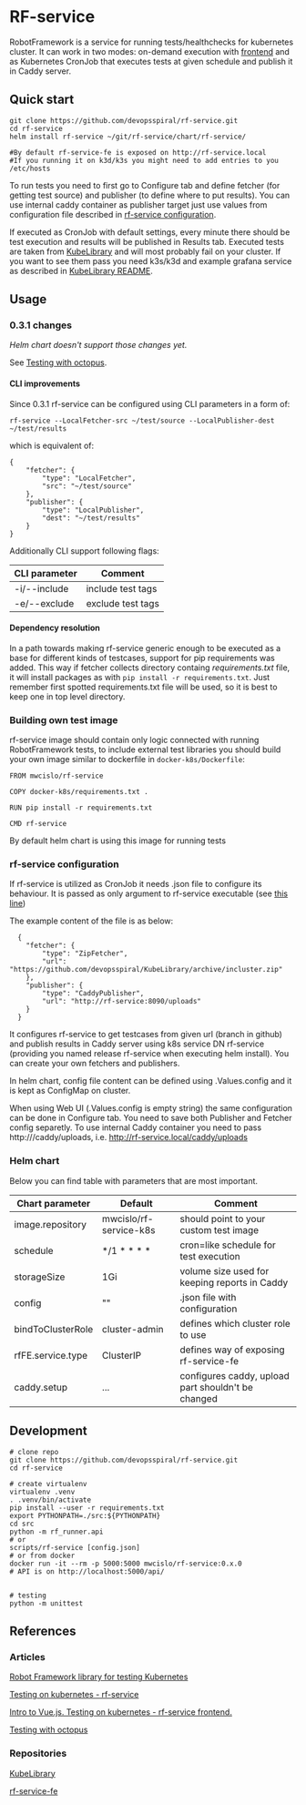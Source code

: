 # RF-service

RobotFramework is a service for running tests/healthchecks for kubernetes cluster. It can work in two modes: on-demand execution with [frontend](https://github.com/devopsspiral/rf-service-fe) and as Kubernetes CronJob that executes tests at given schedule and publish it in Caddy server. 

## Quick start

```
git clone https://github.com/devopsspiral/rf-service.git
cd rf-service
helm install rf-service ~/git/rf-service/chart/rf-service/

#By default rf-service-fe is exposed on http://rf-service.local
#If you running it on k3d/k3s you might need to add entries to you /etc/hosts
```

To run tests you need to first go to Configure tab and define fetcher (for getting test source) and publisher (to define where to put results). You can use internal caddy container as publisher target just use values from configuration file described in [rf-service configuration](#rf-service-configuration).

If executed as CronJob with default settings, every minute there should be test execution and results will be published in Results tab.
Executed tests are taken from [KubeLibrary](https://github.com/devopsspiral/KubeLibrary/tree/master/testcases) and will most 
probably fail on your cluster. If you want to see them pass you need k3s/k3d and example grafana service as described in [KubeLibrary README](https://github.com/devopsspiral/KubeLibrary).

## Usage

### 0.3.1 changes

*Helm chart doesn't support those changes yet.*

See [Testing with octopus](https://devopsspiral.com/articles/k8s/testing-with-octopus/).

#### CLI improvements

Since 0.3.1 rf-service can be configured using CLI parameters in a form of:

```
rf-service --LocalFetcher-src ~/test/source --LocalPublisher-dest ~/test/results
```

which is equivalent of:

```
{
    "fetcher": {
        "type": "LocalFetcher",
        "src": "~/test/source"
    },
    "publisher": {
        "type": "LocalPublisher",
        "dest": "~/test/results"
    }
}
```

Additionally CLI support following flags:

| CLI parameter | Comment           |
| ------------- | ----------------- |
| -i/--include  | include test tags |
| -e/--exclude  | exclude test tags |

#### Dependency resolution

In a path towards making rf-service generic enough to be executed as a base for different kinds of testcases, support for pip requirements was added. This way if fetcher collects directory containg *requirements.txt* file, it will install packages as with `pip install -r requirements.txt`. Just remember first spotted requirements.txt file will be used, so it is best to keep one in top level directory.

### Building own test image

rf-service image should contain only logic connected with running RobotFramework tests, to include external test libraries you should build your own image similar to dockerfile in `docker-k8s/Dockerfile`:

```
FROM mwcislo/rf-service

COPY docker-k8s/requirements.txt .

RUN pip install -r requirements.txt

CMD rf-service
```

By default helm chart is using this image for running tests

### rf-service configuration

If rf-service is utilized as CronJob it needs .json file to configure its behaviour. It is passed as only argument to rf-service executable (see [this line](https://github.com/devopsspiral/rf-service/blob/f07716d068b9e7aa739f0c6c024e8b62c78d23c0/chart/rf-service/templates/test-job.yaml#L17))

The example content of the file is as below:
```
  {
    "fetcher": {
        "type": "ZipFetcher",
        "url": "https://github.com/devopsspiral/KubeLibrary/archive/incluster.zip"
    },
    "publisher": {
        "type": "CaddyPublisher",
        "url": "http://rf-service:8090/uploads"
    }
  }
```

It configures rf-service to get testcases from given url (branch in github) and publish results in Caddy server using k8s service DN rf-service (providing you named release rf-service when executing helm install). You can create your own fetchers and publishers.

In helm chart, config file content can be defined using .Values.config and it is kept as ConfigMap on cluster.

When using Web UI (.Values.config is empty string) the same configuration can be done in Configure tab. You need to save both Publisher and Fetcher config separetly. To use internal Caddy container you need to pass http://<ingress host>/caddy/uploads, i.e. http://rf-service.local/caddy/uploads

### Helm chart

Below you can find table with parameters that are most important.

| Chart parameter   | Default | Comment |
| ------------- | ------------- | ------------- |
| image.repository | mwcislo/rf-service-k8s | should point to your custom test image
| schedule | \*/1 \* \* \* \* | cron=like schedule for test execution
| storageSize | 1Gi | volume size used for keeping reports in Caddy
| config | "" | .json file with configuration
| bindToClusterRole | cluster-admin |  defines which cluster role to use
| rfFE.service.type | ClusterIP | defines way of exposing rf-service-fe
| caddy.setup | ... | configures caddy, upload part shouldn't be changed

## Development

```
# clone repo
git clone https://github.com/devopsspiral/rf-service.git
cd rf-service

# create virtualenv
virtualenv .venv
. .venv/bin/activate
pip install --user -r requirements.txt
export PYTHONPATH=./src:${PYTHONPATH}
cd src
python -m rf_runner.api
# or
scripts/rf-service [config.json]
# or from docker
docker run -it --rm -p 5000:5000 mwcislo/rf-service:0.x.0
# API is on http://localhost:5000/api/


# testing
python -m unittest
```

## References

### Articles

[Robot Framework library for testing Kubernetes](https://devopsspiral.com/articles/k8s/robotframework-kubelibrary/)

[Testing on kubernetes - rf-service](https://devopsspiral.com/articles/k8s/robotframework-service/)

[Intro to Vue.js. Testing on kubernetes - rf-service frontend.](https://devopsspiral.com/articles/k8s/robotframework-service-fe/)

[Testing with octopus](https://devopsspiral.com/articles/k8s/testing-with-octopus/)

### Repositories

[KubeLibrary](https://github.com/devopsspiral/KubeLibrary)

[rf-service-fe](https://github.com/devopsspiral/rf-service-fe)
